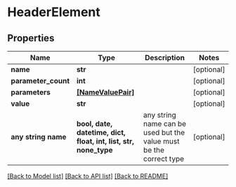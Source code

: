 # HeaderElement


## Properties
Name | Type | Description | Notes
------------ | ------------- | ------------- | -------------
**name** | **str** |  | [optional] 
**parameter_count** | **int** |  | [optional] 
**parameters** | [**[NameValuePair]**](NameValuePair.md) |  | [optional] 
**value** | **str** |  | [optional] 
**any string name** | **bool, date, datetime, dict, float, int, list, str, none_type** | any string name can be used but the value must be the correct type | [optional]

[[Back to Model list]](../README.md#documentation-for-models) [[Back to API list]](../README.md#documentation-for-api-endpoints) [[Back to README]](../README.md)


